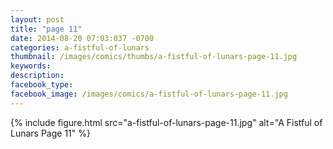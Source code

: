 ```yaml
---
layout: post
title: "page 11"
date: 2014-08-20 07:03:037 -0700
categories: a-fistful-of-lunars
thumbnail: /images/comics/thumbs/a-fistful-of-lunars-page-11.jpg
keywords: 
description: 
facebook_type: 
facebook_image: /images/comics/a-fistful-of-lunars-page-11.jpg
---
```

{% include figure.html src="a-fistful-of-lunars-page-11.jpg" alt="A Fistful of Lunars Page 11" %}